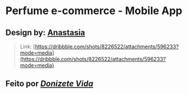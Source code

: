 # Perfume e-commerce - Mobile App

## Design by: [Anastasia](https://dribbble.com/anastasia-tino)

> Link: [https://dribbble.com/shots/8226522/attachments/596233?mode=media](https://dribbble.com/shots/8226522/attachments/596233?mode=media)

## Feito por [*Donizete Vida*](www.github.com/DonizeteVida)



